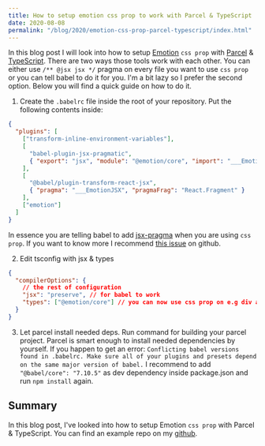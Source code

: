 ```yaml
---
title: How to setup emotion css prop to work with Parcel & TypeScript
date: 2020-08-08
permalink: "/blog/2020/emotion-css-prop-parcel-typescript/index.html"
---
```


In this blog post I will look into how to setup [Emotion](https://emotion.sh/docs/introduction) `css prop`
with [Parcel](https://parceljs.org/) & [TypeScript](https://www.typescriptlang.org/).
There are two ways those tools work with each other.
You can either use `/** @jsx jsx */` pragma on every file you want to
use `css prop` or you can tell babel to do it for you.
I'm a bit lazy so I prefer the second option. Below you will find a quick guide on how to do it.

1. Create the `.babelrc` file inside the root of your repository. Put the following contents inside:

```json
{
  "plugins": [
    ["transform-inline-environment-variables"],
    [
      "babel-plugin-jsx-pragmatic",
      { "export": "jsx", "module": "@emotion/core", "import": "___EmotionJSX" }
    ],
    [
      "@babel/plugin-transform-react-jsx",
      { "pragma": "___EmotionJSX", "pragmaFrag": "React.Fragment" }
    ],
    ["emotion"]
  ]
}
```

In essence you are telling babel to add [jsx-pragma](https://www.gatsbyjs.org/blog/2019-08-02-what-is-jsx-pragma/)
when you are using `css prop`. If you want to know more I recommend [this issue](https://github.com/emotion-js/emotion/issues/1132) on github.

2. Edit tsconfig with jsx & types

```json
{
  "compilerOptions": {
    // the rest of configuration
    "jsx": "preserve", // for babel to work
    "types": ["@emotion/core"] // you can now use css prop on e.g div and TypeScript won't shout at you
  }
}
```

3. Let parcel install needed deps. Run command for building your parcel project.
   Parcel is smart enough to install needed dependencies by yourself. If you happen to get an error:
   `Conflicting babel versions found in .babelrc. Make sure all of your plugins and presets depend on the same major version of babel.`
   I recommend to add `"@babel/core": "7.10.5"` as dev dependency inside package.json and run `npm install` again.

## Summary

In this blog post, I've looked into how to setup Emotion `css prop` with Parcel & TypeScript. You can find
an example repo on my [github](https://github.com/krzysztofzuraw/parcel-emotion-typescript).
